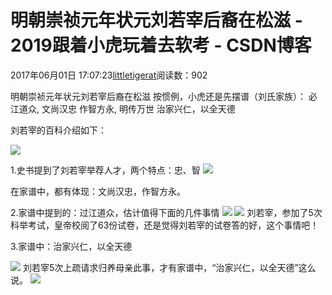 
# 明朝崇祯元年状元刘若宰后裔在松滋 - 2019跟着小虎玩着去软考 - CSDN博客

2017年06月01日 17:07:23[littletigerat](https://me.csdn.net/littletigerat)阅读数：902


明朝崇祯元年状元刘若宰后裔在松滋
按惯例，小虎还是先摆谱（刘氏家族）：
必江道众, 文尚汉忠
作智方永, 明传万世
治家兴仁，以全天德

刘若宰的百科介绍如下：

![](https://mmbiz.qlogo.cn/mmbiz_png/lwbxYTQ6oCiaCsbKmLtPndUFQfWvHb0lHrVsa2SEujSiaOAibwefmGIcU7Cw03H71mCVH4p79Njmgic5pcaxSyZD8w/0?wx_fmt=png)

1.史书提到了刘若宰举荐人才，两个特点：忠、智
![](https://mmbiz.qlogo.cn/mmbiz_png/lwbxYTQ6oCiaCsbKmLtPndUFQfWvHb0lHdLBD3QVcURlibKBBcabzTbfx9PZEkdiclsSVFibIsoKCUvOMYsP3XGRibA/0?wx_fmt=png)

在家谱中，都有体现：文尚汉忠，作智方永。

2.家谱中提到的：过江道众，估计值得下面的几件事情
![](https://mmbiz.qlogo.cn/mmbiz_png/lwbxYTQ6oCiaCsbKmLtPndUFQfWvHb0lH7vOCA8JkUJjyNhGK5QnRYoqsYzUa8UjEBHibXedQGiaQPx8OSLIGviaMg/0?wx_fmt=png)
![](https://mmbiz.qlogo.cn/mmbiz_png/lwbxYTQ6oCiaCsbKmLtPndUFQfWvHb0lHKAT4wjo1RR1dHKbSO9nZYEHibCESHqnbiauz78tZv2ozkibW0HwQmvYfg/0?wx_fmt=png)
刘若宰，参加了5次科举考试，皇帝校阅了63份试卷，还是觉得刘若宰的试卷答的好，这个事情吧！

3.家谱中：治家兴仁，以全天德

![](https://mmbiz.qlogo.cn/mmbiz_png/lwbxYTQ6oCiaCsbKmLtPndUFQfWvHb0lHfNeGQoTLWtEtDa0Jqoqia1fAF4sjgaffciapibMA8fYyZnIkEXicQjy5IA/0?wx_fmt=png)
刘若宰5次上疏请求归养母亲此事，才有家谱中，“治家兴仁，以全天德”这么说。
![](https://mmbiz.qlogo.cn/mmbiz_png/lwbxYTQ6oCiaCsbKmLtPndUFQfWvHb0lH2MchjTBBTSlTPHXUHglBWa4XmANDpibW4WHFBJ5XNSrib0TqZYKB3Ykw/0?wx_fmt=png)
​

